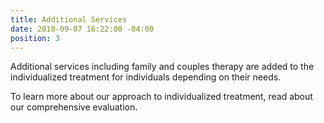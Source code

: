 ```yaml
---
title: Additional Services
date: 2018-09-07 16:22:00 -04:00
position: 3
---
```


Additional services including family and couples therapy are added to the individualized treatment for individuals depending on their needs.

To learn more about our approach to individualized treatment, read about our comprehensive evaluation.